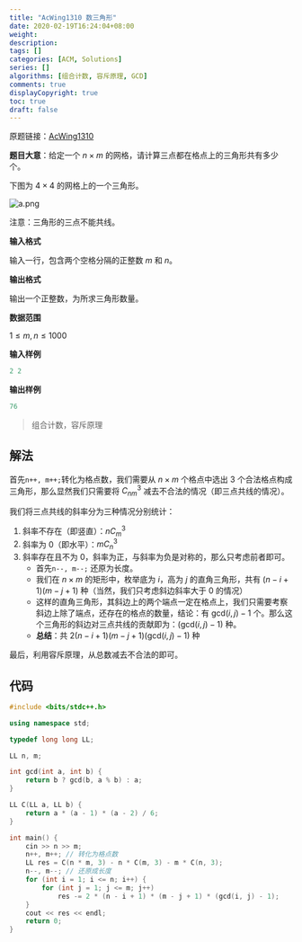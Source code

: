 ```yaml
---
title: "AcWing1310 数三角形"
date: 2020-02-19T16:24:04+08:00
weight: 
description:
tags: []
categories: [ACM, Solutions]
series: []
algorithms: [组合计数, 容斥原理, GCD]
comments: true
displayCopyright: true
toc: true
draft: false
---
```


原题链接：[AcWing1310](https://www.acwing.com/problem/content/1312/)

**题目大意**：给定一个 $n×m$ 的网格，请计算三点都在格点上的三角形共有多少个。

下图为 $4×4$ 的网格上的一个三角形。

![a.png](https://cdn.acwing.com/media/article/image/2020/01/02/19_b54c022e2d-a.png)

注意：三角形的三点不能共线。

<!--more-->

**输入格式**

输入一行，包含两个空格分隔的正整数 $m$ 和 $n$。

**输出格式**

输出一个正整数，为所求三角形数量。

**数据范围**

$1≤m,n≤1000$

**输入样例**

```cpp
2 2
```

**输出样例**

```cpp
76
```

> 组合计数，容斥原理

## 解法

首先`n++, m++;`转化为格点数，我们需要从 $n \times m$ 个格点中选出 $3$ 个合法格点构成三角形，那么显然我们只需要将 $C_{nm}^3$ 减去不合法的情况（即三点共线的情况）。

我们将三点共线的斜率分为三种情况分别统计：

1. 斜率不存在（即竖直）：$nC_m^3$
2. 斜率为 $0$（即水平）：$mC_n^3$
3. 斜率存在且不为 $0$，斜率为正，与斜率为负是对称的，那么只考虑前者即可。
    + 首先`n--, m--;` 还原为长度。
    + 我们在 $n \times m$ 的矩形中，枚举底为 $i$，高为 $j$ 的直角三角形，共有 $(n-i+1)(m-j+1)$ 种（当然，我们只考虑斜边斜率大于 $0$ 的情况）
    + 这样的直角三角形，其斜边上的两个端点一定在格点上，我们只需要考察斜边上除了端点，还存在的格点的数量，结论：有 $\mathrm{gcd}(i,j)-1$ 个。那么这个三角形的斜边对三点共线的贡献即为：$(\mathrm{gcd}(i,j)-1)$ 种。
    + **总结**：共 $2(n-i+1)(m-j+1)(\mathrm{gcd}(i,j)-1)$ 种

最后，利用容斥原理，从总数减去不合法的即可。

## 代码

```cpp
#include <bits/stdc++.h>

using namespace std;

typedef long long LL;

LL n, m;

int gcd(int a, int b) {
    return b ? gcd(b, a % b) : a;
}

LL C(LL a, LL b) {
    return a * (a - 1) * (a - 2) / 6;
}

int main() {
    cin >> n >> m;
    n++, m++; // 转化为格点数
    LL res = C(n * m, 3) - n * C(m, 3) - m * C(n, 3);
    n--, m--; // 还原成长度
    for (int i = 1; i <= n; i++) {
        for (int j = 1; j <= m; j++)
            res -= 2 * (n - i + 1) * (m - j + 1) * (gcd(i, j) - 1);
    }
    cout << res << endl;
    return 0;
}
```

